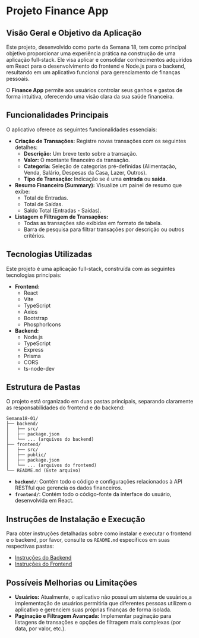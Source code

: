 # Projeto Finance App

## Visão Geral e Objetivo da Aplicação

Este projeto, desenvolvido como parte da Semana 18, tem como principal objetivo proporcionar uma experiência prática na construção de uma aplicação full-stack. Ele visa aplicar e consolidar conhecimentos adquiridos em React para o desenvolvimento do frontend e Node.js para o backend, resultando em um aplicativo funcional para gerenciamento de finanças pessoais.

O **Finance App** permite aos usuários controlar seus ganhos e gastos de forma intuitiva, oferecendo uma visão clara da sua saúde financeira.

## Funcionalidades Principais

O aplicativo oferece as seguintes funcionalidades essenciais:

* **Criação de Transações:** Registre novas transações com os seguintes detalhes:
    * **Descrição:** Um breve texto sobre a transação.
    * **Valor:** O montante financeiro da transação.
    * **Categoria:** Seleção de categorias pré-definidas (Alimentação, Venda, Salário, Despesas da Casa, Lazer, Outros).
    * **Tipo de Transação:** Indicação se é uma **entrada** ou **saída**.
* **Resumo Financeiro (Summary):** Visualize um painel de resumo que exibe:
    * Total de Entradas.
    * Total de Saídas.
    * Saldo Total (Entradas - Saídas).
* **Listagem e Filtragem de Transações:**
    * Todas as transações são exibidas em formato de tabela.
    * Barra de pesquisa para filtrar transações por descrição ou outros critérios.

## Tecnologias Utilizadas

Este projeto é uma aplicação full-stack, construída com as seguintes tecnologias principais:

* **Frontend:**
    * React
    * Vite 
    * TypeScript
    * Axios 
    * Bootstrap
    * PhosphorIcons 
* **Backend:**
    * Node.js
    * TypeScript
    * Express 
    * Prisma 
    * CORS 
    * ts-node-dev 

## Estrutura de Pastas

O projeto está organizado em duas pastas principais, separando claramente as responsabilidades do frontend e do backend:

```
Semana18-01/
├── backend/
│   ├── src/
│   ├── package.json
│   └── ... (arquivos do backend)
├── frontend/
│   ├── src/
│   ├── public/
│   ├── package.json
│   └── ... (arquivos do frontend)
└── README.md (Este arquivo)
```

* **`backend/`**: Contém todo o código e configurações relacionados à API RESTful que gerencia os dados financeiros.
* **`frontend/`**: Contém todo o código-fonte da interface do usuário, desenvolvida em React.

## Instruções de Instalação e Execução

Para obter instruções detalhadas sobre como instalar e executar o frontend e o backend, por favor, consulte os `README.md` específicos em suas respectivas pastas:

* [Instruções do Backend](./backend/README.md)
* [Instruções do Frontend](./frontend/README.md)

## Possíveis Melhorias ou Limitações

* **Usuários:** Atualmente, o aplicativo não possui um sistema de usuários,a implementação de usuários permitiria que diferentes pessoas utilizem o aplicativo e gerenciem suas próprias finanças de forma isolada.
* **Paginação e Filtragem Avançada:** Implementar paginação para listagens de transações e opções de filtragem mais complexas (por data, por valor, etc.).